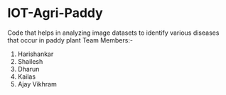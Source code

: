 # IOT-Agri-Paddy
Code that helps in analyzing image datasets to identify various diseases that occur in paddy plant
Team Members:-
1. Harishankar
2. Shailesh
3. Dharun
4. Kailas
5. Ajay Vikhram
